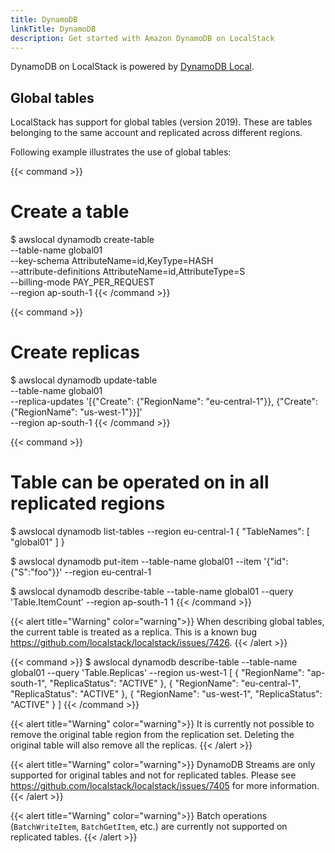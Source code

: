 ```yaml
---
title: DynamoDB
linkTitle: DynamoDB
description: Get started with Amazon DynamoDB on LocalStack
---
```


DynamoDB on LocalStack is powered by [DynamoDB Local](https://docs.aws.amazon.com/amazondynamodb/latest/developerguide/DynamoDBLocal.html).

## Global tables

LocalStack has support for global tables (version 2019).
These are tables belonging to the same account and replicated across different regions.

Following example illustrates the use of global tables:

{{< command >}}
# Create a table
$ awslocal dynamodb create-table \
    --table-name global01 \
    --key-schema AttributeName=id,KeyType=HASH \
    --attribute-definitions AttributeName=id,AttributeType=S \
    --billing-mode PAY_PER_REQUEST \
    --region ap-south-1
{{< /command >}}

{{< command >}}
# Create replicas
$ awslocal dynamodb update-table \
    --table-name global01 \
    --replica-updates '[{"Create": {"RegionName": "eu-central-1"}}, {"Create": {"RegionName": "us-west-1"}}]' \
    --region ap-south-1
{{< /command >}}

{{< command >}}
# Table can be operated on in all replicated regions
$ awslocal dynamodb list-tables --region eu-central-1
{
    "TableNames": [
        "global01"
    ]
}

$ awslocal dynamodb put-item --table-name global01 --item '{"id":{"S":"foo"}}' --region eu-central-1

$ awslocal dynamodb describe-table --table-name global01 --query 'Table.ItemCount' --region ap-south-1
1
{{< /command >}}

{{< alert title="Warning" color="warning">}}
When describing global tables, the current table is treated as a replica.
This is a known bug <https://github.com/localstack/localstack/issues/7426>.
{{< /alert >}}

{{< command >}}
$ awslocal dynamodb describe-table --table-name global01 --query 'Table.Replicas' --region us-west-1
[
    {
        "RegionName": "ap-south-1",
        "ReplicaStatus": "ACTIVE"
    },
    {
        "RegionName": "eu-central-1",
        "ReplicaStatus": "ACTIVE"
    },
    {
        "RegionName": "us-west-1",
        "ReplicaStatus": "ACTIVE"
    }
]
{{< /command >}}

{{< alert title="Warning" color="warning">}}
It is currently not possible to remove the original table region from the replication set.
Deleting the original table will also remove all the replicas.
{{< /alert >}}

{{< alert title="Warning" color="warning">}}
DynamoDB Streams are only supported for original tables and not for replicated tables.
Please see <https://github.com/localstack/localstack/issues/7405> for more information.
{{< /alert >}}

{{< alert title="Warning" color="warning">}}
Batch operations (`BatchWriteItem`, `BatchGetItem`, etc.) are currently not supported on replicated tables.
{{< /alert >}}

<!--
## SSE specifications

## Kinesis streams
-->
